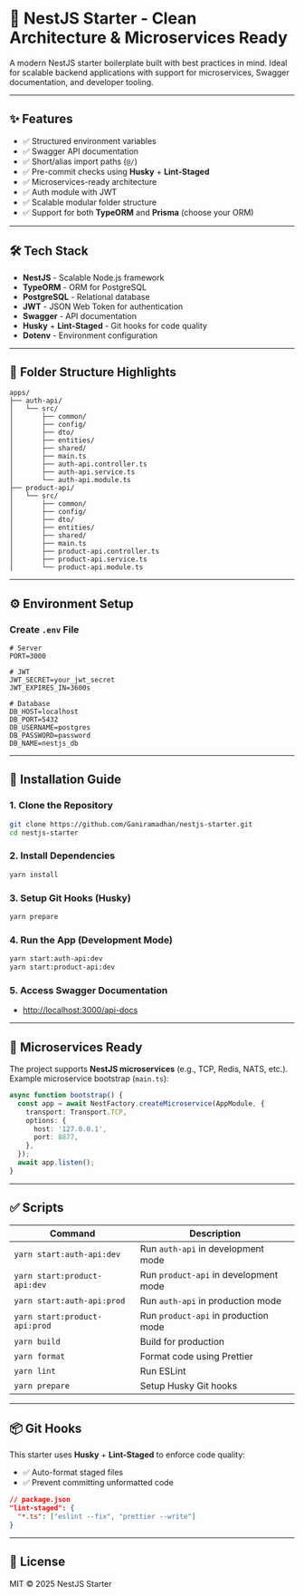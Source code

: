 # 🚀 NestJS Starter - Clean Architecture & Microservices Ready

A modern NestJS starter boilerplate built with best practices in mind. Ideal for scalable backend applications with support for microservices, Swagger documentation, and developer tooling.

---

## ✨ Features

- ✅ Structured environment variables
- ✅ Swagger API documentation
- ✅ Short/alias import paths (`@/`)
- ✅ Pre-commit checks using **Husky** + **Lint-Staged**
- ✅ Microservices-ready architecture
- ✅ Auth module with JWT
- ✅ Scalable modular folder structure
- ✅ Support for both **TypeORM** and **Prisma** (choose your ORM)

---

## 🛠️ Tech Stack

- **NestJS** - Scalable Node.js framework
- **TypeORM** - ORM for PostgreSQL
- **PostgreSQL** - Relational database
- **JWT** - JSON Web Token for authentication
- **Swagger** - API documentation
- **Husky** + **Lint-Staged** - Git hooks for code quality
- **Dotenv** - Environment configuration

---

## 📁 Folder Structure Highlights

```
apps/
├── auth-api/
│   └── src/
│       ├── common/
│       ├── config/
│       ├── dto/
│       ├── entities/
│       ├── shared/
│       ├── main.ts
│       ├── auth-api.controller.ts
│       ├── auth-api.service.ts
│       └── auth-api.module.ts
├── product-api/
│   └── src/
│       ├── common/
│       ├── config/
│       ├── dto/
│       ├── entities/
│       ├── shared/
│       ├── main.ts
│       ├── product-api.controller.ts
│       ├── product-api.service.ts
│       └── product-api.module.ts
```

---

## ⚙️ Environment Setup

### Create `.env` File

```env
# Server
PORT=3000

# JWT
JWT_SECRET=your_jwt_secret
JWT_EXPIRES_IN=3600s

# Database
DB_HOST=localhost
DB_PORT=5432
DB_USERNAME=postgres
DB_PASSWORD=password
DB_NAME=nestjs_db
```

---

## 🚀 Installation Guide

### 1. Clone the Repository

```bash
git clone https://github.com/Ganiramadhan/nestjs-starter.git
cd nestjs-starter
```

### 2. Install Dependencies

```bash
yarn install
```

### 3. Setup Git Hooks (Husky)

```bash
yarn prepare
```

### 4. Run the App (Development Mode)

```bash
yarn start:auth-api:dev
yarn start:product-api:dev
```

### 5. Access Swagger Documentation

- [http://localhost:3000/api-docs](http://localhost:3000/api-docs)

---

## 🔌 Microservices Ready

The project supports **NestJS microservices** (e.g., TCP, Redis, NATS, etc.).  
Example microservice bootstrap (`main.ts`):

```ts
async function bootstrap() {
  const app = await NestFactory.createMicroservice(AppModule, {
    transport: Transport.TCP,
    options: {
      host: '127.0.0.1',
      port: 8877,
    },
  });
  await app.listen();
}
```

---

## ✅ Scripts

| Command                      | Description                        |
|------------------------------|------------------------------------|
| `yarn start:auth-api:dev`     | Run `auth-api` in development mode |
| `yarn start:product-api:dev`  | Run `product-api` in development mode |
| `yarn start:auth-api:prod`    | Run `auth-api` in production mode  |
| `yarn start:product-api:prod` | Run `product-api` in production mode |
| `yarn build`                  | Build for production               |
| `yarn format`                 | Format code using Prettier         |
| `yarn lint`                   | Run ESLint                         |
| `yarn prepare`                | Setup Husky Git hooks              |

---

## 📦 Git Hooks

This starter uses **Husky** + **Lint-Staged** to enforce code quality:

- ✅ Auto-format staged files
- ✅ Prevent committing unformatted code

```json
// package.json
"lint-staged": {
  "*.ts": ["eslint --fix", "prettier --write"]
}
```

---

## 📄 License

MIT © 2025 NestJS Starter
